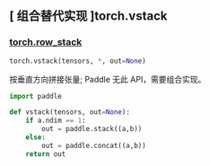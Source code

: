 ## [ 组合替代实现 ]torch.vstack

### [torch.row_stack](https://pytorch.org/docs/master/generated/torch.vstack.html#torch.vstack)

```python
torch.vstack(tensors, *, out=None)
```

按垂直方向拼接张量; Paddle 无此 API，需要组合实现。

```python
import paddle

def vstack(tensors, out=None):
    if a.ndim == 1:
        out = paddle.stack((a,b))
    else:
        out = paddle.concat((a,b))
    return out
```

